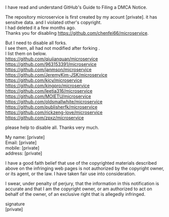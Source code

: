 I have read and understand GitHub's Guide to Filing a DMCA Notice.  

The repository  microservice  is first created by my acount [private].  it has sensitve data. and I  violated other's copyright.  
 I had deleted  it  a few months ago.     
Thanks you for disabling https://github.com/chenfei66/microservice.  

But I need to  disable  all forks.  
I see them, all had not modified after forking .  
I list them on below.  
https://github.com/qiujianquan/microservice  
https://github.com/963153391/microservice  
https://github.com/janmson/microservice  
https://github.com/JeremyKim-JSK/microservice  
https://github.com/kicy/microservice  
https://github.com/kingpro/microservice    
https://github.com/leetia316/microservice    
https://github.com/MOIETU/microservice  
https://github.com/oldsmallwhite/microservice   
https://github.com/publisherfk/microservice  
https://github.com/rickzeng-love/microservice  
https://github.com/zpxz/microservice  

please help to disable all.  Thanks very much.

 My name: [private]  
Email: [private]  
mobile: [private]  
address: [private]  

I have a good faith belief that use of the copyrighted materials described above on the infringing web pages is not authorized by the copyright owner, or its agent, or the law. I have taken fair use into consideration.  

I swear, under penalty of perjury, that the information in this notification is accurate and that I am the copyright owner, or am authorized to act on behalf of the owner, of an exclusive right that is allegedly infringed.  

signature  
 [private]  
